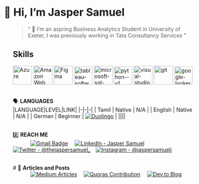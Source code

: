 <h1>
👋 Hi, I’m Jasper Samuel 
</h1>
<ul>
<blockquote><q> 👀 I’m an aspring Business Analytics Student in University of Exeter, I was previously working in Tata Consultancy Services </q></blockquote> 

## Skills
<p align="left">
    <img src="https://img.icons8.com/color/48/000000/azure-1.png" alt="Azure"width="50"height="50">
    <img src="https://img.icons8.com/color/48/000000/amazon-web-services.png" alt="Amazon Web Services"width="50" height="50">
    <img src="https://img.icons8.com/doodle/48/000000/figma.png"alt="Figma"width="50"height="50">
    <img width="48" height="48" src="https://img.icons8.com/color/48/tableau-software.png" alt="tableau-software"/>
    <img width="50" height="50" src="https://img.icons8.com/color/48/microsoft-sql-server.png" alt="microsoft-sql-server"/>
   <img width="48" height="48" src="https://img.icons8.com/color/48/python--v1.png" alt="python--v1"/>
   <img width="50" height="50" src="https://img.icons8.com/color/48/visual-studio-code-2019.png" alt="visual-studio-code-2019"/>
  <img width="50" height="50" src="https://img.icons8.com/color/48/git.png" alt="git"/>
  <img width="48" height="48" src="https://img.icons8.com/color/48/google-looker.png" alt="google-looker"/>
    
<br>🗣️ **LANGUAGES**<br>
|LANGUAGE|LEVEL|LINK|
|-|-|-|
| Tamil | Native | N/A |
| English | Native | N/A |
| German | Beginner | [![Duolingo](https://img.shields.io/badge/Duolingo-%234DC730.svg?style=for-the-badge&logo=Duolingo&logoColor=white)](https://www.duolingo.com/profile/Jaspersamuelj) |
||||


<br>#️⃣ **REACH ME**<br>
&emsp;&emsp;&emsp;
[![Gmail Badge](https://img.shields.io/badge/Gmail-D14836?style=for-the-badge&logo=gmail&logoColor=white)](mailto:jrjaspersamuel@gmail.com) &emsp;[![LinkedIn - Jasper Samuel](https://img.shields.io/badge/LinkedIn-0077B5?style=for-the-badge&logo=linkedin&logoColor=white)](https://www.linkedin.com/in/jaspersamuelj)&emsp;
[![Twitter - @thejaspersamuel_](https://img.shields.io/badge/Twitter-1DA1F2?style=for-the-badge&logo=twitter&logoColor=white)](https://twitter.com/thejaspersamuel)&emsp;[![Instagram - @jaspersamuelj](https://img.shields.io/badge/Instagram-E4405F?style=for-the-badge&logo=instagram&logoColor=white )](https://www.instagram.com/jaspersamuelj/?igshid=1dbbdmd...)&emsp;

<br> #️ 📖 **Articles and Posts**<br>
&emsp;&emsp;&emsp;
[![Medium Articles](https://img.shields.io/badge/Medium-12100E?style=for-the-badge&logo=medium&logoColor=white)](https://medium.com/@jaspersamuel) &emsp;[![Quoras Contribution](https://img.shields.io/badge/Quora-%23B92B27.svg?style=for-the-badge&logo=Quora&logoColor=white)](https://www.quora.com/profile/Jasper-Samuel-4) &emsp;[![Dev.to Blog](https://img.shields.io/badge/dev.to-0A0A0A?style=for-the-badge&logo=dev.to&logoColor=white)](https://dev.to/jaspersamuel)





<!---
jaspersamuel/jaspersamuel is a ✨ special ✨ repository because its `README.md` (this file) appears on your GitHub profile.
You can click the Preview link to take a look at your changes.
--->

